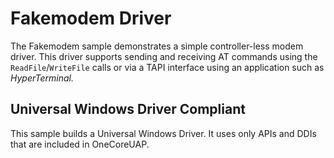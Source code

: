 Fakemodem Driver
================

The Fakemodem sample demonstrates a simple controller-less modem driver. This driver supports sending and receiving AT commands using the `ReadFile`/`WriteFile` calls or via a TAPI interface using an application such as *HyperTerminal.*

## Universal Windows Driver Compliant
This sample builds a Universal Windows Driver. It uses only APIs and DDIs that are included in OneCoreUAP.

